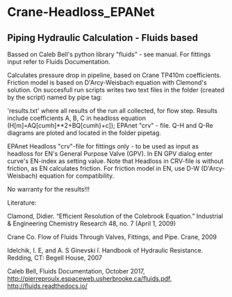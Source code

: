 # Crane-Headloss_EPANet
 
## Piping Hydraulic Calculation - Fluids based

Bassed on Caleb Bell's python library "fluids" - see manual. For fittings input refer to Fluids Documentation.

Calculates pressure drop in pipeline, based on Crane TP410m coefficients. Friction model is based on D'Arcy-Weisbach equation with Clemond's solution. On succesfull run scripts writes two text files in the folder (created by the script) named by pipe tag:

'results.txt' where all results of the run all collected, for flow step. Results include coefficients A, B, C in headloss equation (H[m]=AQ[cumh]**2+BQ[cumh}+c]);
EPAnet "crv" - file.
Q-H and Q-Re diagrams are ploted and located in the folder pipetag.

EPAnet Headloss "crv"-file for fittings only - to be used as input as headloss for EN's General Purpose Valve (GPV). In EN GPV dialog enter curve's EN-index as setting value. Note that Headloss in CRV-file is without friction, as EN calculates friction. For friction model in EN, use D-W (D'Arcy-Weisbach) equation for compatibility.

No warranty for the results!!!

Literature:

Clamond, Didier. “Efficient Resolution of the Colebrook Equation.” Industrial & Engineering Chemistry Research 48, no. 7 (April 1, 2009)

Crane Co. Flow of Fluids Through Valves, Fittings, and Pipe. Crane, 2009

Idelchik, I. E, and A. S Ginevski ̆ı. Handbook of Hydraulic Resistance. Redding, CT: Begell House, 2007

Caleb Bell, Fluids Documentation, October 2017, http://pierreproulx.espaceweb.usherbrooke.ca/fluids.pdf, http://fluids.readthedocs.io/
